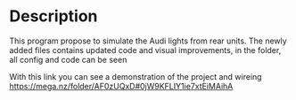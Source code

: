 # Description

This program propose to simulate the Audi lights from rear units.
The newly added files contains updated code and visual improvements, in the folder, all config and code can be seen

With this link you can see a demonstration of the project and wireing
https://mega.nz/folder/AF0zUQxD#0jW9KFLIY1ie7xtEiMAihA
